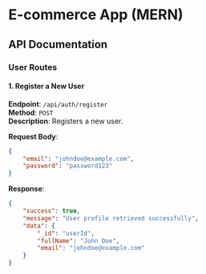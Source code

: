 # E-commerce App (MERN)

## API Documentation

### User Routes

#### 1. Register a New User

**Endpoint**: `/api/auth/register`  
**Method**: `POST`  
**Description**: Registers a new user.

**Request Body**:

```json
{
    "email": "johndoe@example.com",
    "password": "password123"
}
```

**Response**:

```json
{
    "success": true,
    "message": "User profile retrieved successfully",
    "data": {
        "_id": "userId",
        "fullName": "John Doe",
        "email": "johndoe@example.com"
    }
}
```
